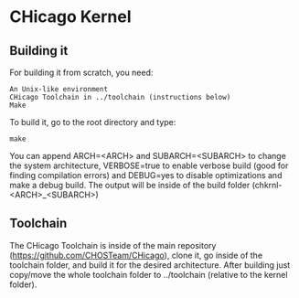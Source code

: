 # CHicago Kernel

## Building it

For building it from scratch, you need:

	An Unix-like environment
	CHicago Toolchain in ../toolchain (instructions below)
	Make

To build it, go to the root directory and type:

	make

You can append ARCH=\<ARCH\> and SUBARCH=\<SUBARCH\> to change the system architecture, VERBOSE=true to enable verbose build (good for finding compilation errors) and DEBUG=yes to disable optimizations and make a debug build.
The output will be inside of the build folder (chkrnl-\<ARCH\>_\<SUBARCH\>)

## Toolchain

The CHicago Toolchain is inside of the main repository (https://github.com/CHOSTeam/CHicago), clone it, go inside of the toolchain folder, and build it for the desired architecture. After building just copy/move the whole toolchain folder to ../toolchain (relative to the kernel folder).
